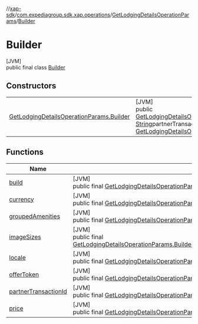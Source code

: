 //[xap-sdk](../../../../index.md)/[com.expediagroup.sdk.xap.operations](../../index.md)/[GetLodgingDetailsOperationParams](../index.md)/[Builder](index.md)

# Builder

[JVM]\
public final class [Builder](index.md)

## Constructors

| | |
|---|---|
| [GetLodgingDetailsOperationParams.Builder](-get-lodging-details-operation-params.-builder.md) | [JVM]<br>public [GetLodgingDetailsOperationParams.Builder](index.md)[GetLodgingDetailsOperationParams.Builder](-get-lodging-details-operation-params.-builder.md)([String](https://docs.oracle.com/javase/8/docs/api/java/lang/String.html)offerToken, [String](https://docs.oracle.com/javase/8/docs/api/java/lang/String.html)partnerTransactionId, [String](https://docs.oracle.com/javase/8/docs/api/java/lang/String.html)price, [String](https://docs.oracle.com/javase/8/docs/api/java/lang/String.html)currency, [String](https://docs.oracle.com/javase/8/docs/api/java/lang/String.html)locale, [GetLodgingDetailsOperationParams.ImageSizes](../-image-sizes/index.md)imageSizes, [Boolean](https://docs.oracle.com/javase/8/docs/api/java/lang/Boolean.html)groupedAmenities) |

## Functions

| Name | Summary |
|---|---|
| [build](build.md) | [JVM]<br>public final [GetLodgingDetailsOperationParams](../index.md)[build](build.md)() |
| [currency](currency.md) | [JVM]<br>public final [GetLodgingDetailsOperationParams.Builder](index.md)[currency](currency.md)([String](https://docs.oracle.com/javase/8/docs/api/java/lang/String.html)currency) |
| [groupedAmenities](grouped-amenities.md) | [JVM]<br>public final [GetLodgingDetailsOperationParams.Builder](index.md)[groupedAmenities](grouped-amenities.md)([Boolean](https://docs.oracle.com/javase/8/docs/api/java/lang/Boolean.html)groupedAmenities) |
| [imageSizes](image-sizes.md) | [JVM]<br>public final [GetLodgingDetailsOperationParams.Builder](index.md)[imageSizes](image-sizes.md)([GetLodgingDetailsOperationParams.ImageSizes](../-image-sizes/index.md)imageSizes) |
| [locale](locale.md) | [JVM]<br>public final [GetLodgingDetailsOperationParams.Builder](index.md)[locale](locale.md)([String](https://docs.oracle.com/javase/8/docs/api/java/lang/String.html)locale) |
| [offerToken](offer-token.md) | [JVM]<br>public final [GetLodgingDetailsOperationParams.Builder](index.md)[offerToken](offer-token.md)([String](https://docs.oracle.com/javase/8/docs/api/java/lang/String.html)offerToken) |
| [partnerTransactionId](partner-transaction-id.md) | [JVM]<br>public final [GetLodgingDetailsOperationParams.Builder](index.md)[partnerTransactionId](partner-transaction-id.md)([String](https://docs.oracle.com/javase/8/docs/api/java/lang/String.html)partnerTransactionId) |
| [price](price.md) | [JVM]<br>public final [GetLodgingDetailsOperationParams.Builder](index.md)[price](price.md)([String](https://docs.oracle.com/javase/8/docs/api/java/lang/String.html)price) |
